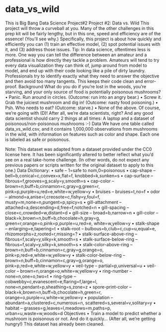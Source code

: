 # data_vs_wild
This is Big Bang Data Science Project#2
Project #2: Data vs. Wild
This project will throw a curveball at you. Many of the other challenges in this prep kit will be fairly lengthy, but in this one, speed and efficiency are of the essence! (You'll see why.)
Specifically, this project is about how quickly and efficiently you can (1) train an effective model, (2) spot potential issues with it, and (3) address those issues.
Tip: In data science, oftentimes less is more. One way you can tell the difference between an amateur and a professional is how directly they tackle a problem.
Amateurs will tend to try every data visualization they can think of, jump around from model to model, and end up with their code looking like a pile of dirty laundry.
Professionals try to identify exactly what they need to answer the objective and then avoid too many tangents. This keeps their code clean and error-proof.
Background
What do you do if you’re lost in the woods, you’re starving, and your only source of food is potentially poisonous mushrooms?
•	Panic. Run around in circles. (Outcome: run into an angry bear.)
•	Screw it. Grab the juiciest mushroom and dig in! (Outcome: nasty food poisoning.)
•	Psh. Who needs to eat? (Outcome: starve.)
•	None of the above.
Of course, we’re going with (D)! After all, we’re data scientists, right? And any good data scientist should carry 2 things at all times: A laptop and a dataset of poisonous/non-poisonous mushrooms :-)
Data
We have one table called data_vs_wild.csv, and it contains 1,000,000 observations from mushrooms in the wild, with information on features such as color and shape. Each one is labeled as safe or poisonous.
 
Note: This dataset was adapted from a dataset provided under the CC0 license here. It has been significantly altered to better reflect what you’d see on a real take-home challenge. (In other words, do not expect any previous papers or scripts written for the original dataset to apply to this one.)
Data Dictionary:
•	safe – 1=safe to nom,0=poisonous
•	cap-shape – bell=b,conical=c,convex=x,flat=f, knobbed=k,sunken=s
•	cap-surface – fibrous=f,grooves=g,scaly=y,smooth=s
•	cap-color – brown=n,buff=b,cinnamon=c,gray=g,green=r, pink=p,purple=u,red=e,white=w,yellow=y
•	bruises – bruises=t,no=f
•	odor – almond=a,anise=l,creosote=c,fishy=y,foul=f, musty=m,none=n,pungent=p,spicy=s
•	gill-attachment – attached=a,descending=d,free=f,notched=n
•	gill-spacing – close=c,crowded=w,distant=d
•	gill-size – broad=b,narrow=n
•	gill-color – black=k,brown=n,buff=b,chocolate=h,gray=g, green=r,orange=o,pink=p,purple=u,red=e, white=w,yellow=y
•	stalk-shape – enlarging=e,tapering=t
•	stalk-root – bulbous=b,club=c,cup=u,equal=e, rhizomorphs=z,rooted=r,missing=?
•	stalk-surface-above-ring – fibrous=f,scaly=y,silky=k,smooth=s
•	stalk-surface-below-ring – fibrous=f,scaly=y,silky=k,smooth=s
•	stalk-color-above-ring – brown=n,buff=b,cinnamon=c,gray=g,orange=o, pink=p,red=e,white=w,yellow=y
•	stalk-color-below-ring – brown=n,buff=b,cinnamon=c,gray=g,orange=o, pink=p,red=e,white=w,yellow=y
•	veil-type – partial=p,universal=u
•	veil-color – brown=n,orange=o,white=w,yellow=y
•	ring-number – none=n,one=o,two=t
•	ring-type – cobwebby=c,evanescent=e,flaring=f,large=l, none=n,pendant=p,sheathing=s,zone=z
•	spore-print-color – black=k,brown=n,buff=b,chocolate=h,green=r, orange=o,purple=u,white=w,yellow=y
•	population – abundant=a,clustered=c,numerous=n, scattered=s,several=v,solitary=y
•	habitat – grasses=g,leaves=l,meadows=m,paths=p, urban=u,waste=w,woods=d
Objectives 
•	Train a model to predict whether a mushroom is poisonous or not. And do it quickly… (After all, we’re getting hungry!) This dataset has already been cleaned.
